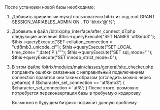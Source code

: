 После установки новой базы необходимо:

1) Добавить привилегии mysql пользователю bitrix из под root
   GRANT SESSION_VARIABLES_ADMIN ON *.* TO 'bitrix'@'%';

2) Добавить в файл /bitrix/php_interface/after_connect_d7.php следующие значения 
   $this->queryExecute("SET NAMES 'utf8mb3'");
   $this->queryExecute('SET collation_connection = "utf8mb3_unicode_ci"');
   $this->queryExecute("SET LOCAL time_zone='".date('P')."'");
   $this->queryExecute("SET sql_mode=''");
   $this->queryExecute("SET innodb_strict_mode=0");

3) В этом файле  /bitrix/modules/main/classes/general/site_checker.php 
     поправить ошибки связанные с неправильный подключением connection
     правятся они таким образом  (отследить можно через дебагер)
        if ($character_set_connection == 'utf8mb3')
        {
           $character_set_connection = 'utf8';
        }
   После этого, возможно потребуется переконвертация базы в требуемую кодировку
   
   Возможно в будущем битрикс пофиксит данную проблему.

 